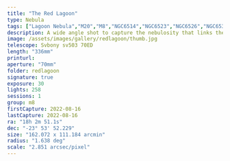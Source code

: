 ```yaml
---
title: "The Red Lagoon"
type: Nebula
tags: ["Lagoon Nebula","M20","M8","NGC6514","NGC6523","NGC6526","NGC6530","The star 4 Sgr","The star 5 Sgr","The star 7 Sgr","The star 9 Sgr","Trifid Nebula"]
description: A wide angle shot to capture the nebulosity that links the Lagoon Nebula with its nearby companion the Trifid Nebula.
image: /assets/images/gallery/redlagoon/thumb.jpg
telescope: Svbony sv503 70ED
length: "336mm"
printurl: 
aperture: "70mm"
folder: redlagoon
signature: true
exposure: 30
lights: 258
sessions: 1
group: m8
firstCapture: 2022-08-16
lastCapture: 2022-08-16
ra: "18h 2m 51.1s"
dec: "-23° 53' 52.229"
size: "162.072 x 111.184 arcmin"
radius: "1.638 deg"
scale: "2.851 arcsec/pixel"
---
```

